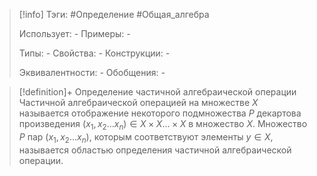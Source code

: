 > [!info]
> Тэги: #Определение #Общая_алгебра 
> 
> Использует: *-*
> Примеры: *-*
> 
> Типы: *-*
> Свойства: *-*
> Конструкции: *-*
> 
> Эквивалентности: *-*
> Обобщения: *-*

> [!definition]+ Определение частичной алгебраической операции
> Частичной алгебраической операцией на множестве $X$ называется отображение некоторого подмножества $P$ декартова произведения $(x_1, x_2 ... x_n) \in X \times X ... \times X$ в множество $X$. Множество $P$ пар $(x_1, x_2 ... x_n)$, которым соответствуют элементы $y \in X$, называется областью определения частичной алгебраической операции.